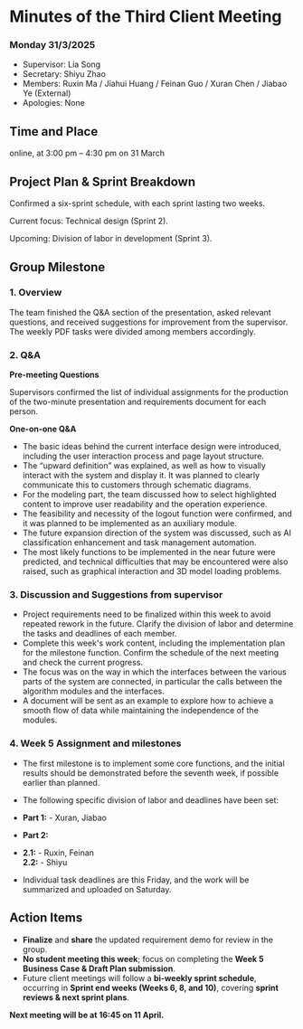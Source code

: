 # Minutes of the Third Client Meeting
### Monday 31/3/2025

- Supervisor: Lia Song
- Secretary: 	Shiyu Zhao
- Members: 	Ruxin Ma / Jiahui Huang / Feinan Guo / Xuran Chen / Jiabao Ye (External)
- Apologies: None

## Time and Place
online, at 3:00 pm – 4:30 pm on 31 March

## Project Plan & Sprint Breakdown
Confirmed a six-sprint schedule, with each sprint lasting two weeks.

Current focus: Technical design (Sprint 2).

Upcoming: Division of labor in development (Sprint 3).

## Group Milestone
### 1. Overview
The team finished the Q&A section of the presentation, asked relevant questions, and received suggestions for improvement from the supervisor. The weekly PDF tasks were divided among members accordingly.
### 2. Q&A
**Pre-meeting Questions**

Supervisors confirmed the list of individual assignments for the production of the two-minute presentation and requirements document for each person.

**One-on-one Q&A**

- The basic ideas behind the current interface design were introduced, including the user interaction process and page layout structure.
- The “upward definition” was explained, as well as how to visually interact with the system and display it. It was planned to clearly communicate this to customers through schematic diagrams.
- For the modeling part, the team discussed how to select highlighted content to improve user readability and the operation experience.
- The feasibility and necessity of the logout function were confirmed, and it was planned to be implemented as an auxiliary module.
- The future expansion direction of the system was discussed, such as AI classification enhancement and task management automation.
- The most likely functions to be implemented in the near future were predicted, and technical difficulties that may be encountered were also raised, such as graphical interaction and 3D model loading problems.


### 3. Discussion and Suggestions from supervisor
- Project requirements need to be finalized within this week to avoid repeated rework in the future. Clarify the division of labor and determine the tasks and deadlines of each member.
- Complete this week's work content, including the implementation plan for the milestone function. Confirm the schedule of the next meeting and check the current progress.
- The focus was on the way in which the interfaces between the various parts of the system are connected, in particular the calls between the algorithm modules and the interfaces.
- A document will be sent as an example to explore how to achieve a smooth flow of data while maintaining the independence of the modules.

### 4. Week 5 Assignment and milestones
- The first milestone is to implement some core functions, and the initial results should be demonstrated before the seventh week, if possible earlier than planned.
- The following specific division of labor and deadlines have been set:

- **Part 1:** - Xuran, Jiabao  
- **Part 2:**
- 
   **2.1:** - Ruxin, Feinan  
   **2.2:** - Shiyu 
- Individual task deadlines are this Friday, and the work will be summarized and uploaded on Saturday.


## Action Items
- **Finalize** and **share** the updated requirement demo for review in the group.  
- **No student meeting this week**; focus on completing the **Week 5 Business Case & Draft Plan submission**.  
- Future client meetings will follow a **bi-weekly sprint schedule**, occurring in **Sprint end weeks (Weeks 6, 8, and 10)**, covering **sprint reviews & next sprint plans**.  

**Next meeting will be at 16:45 on 11 April.**

